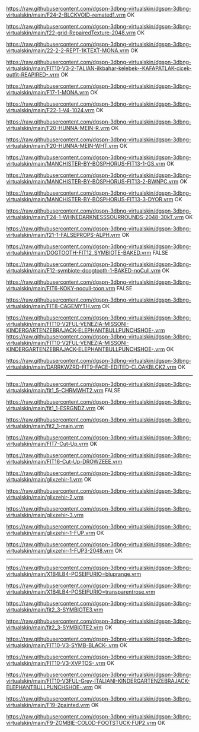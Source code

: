 https://raw.githubusercontent.com/dgspn-3dbng-virtualskin/dgspn-3dbng-virtualskin/main/F24-2-BLCKVOID-remated1.vrm    OK

https://raw.githubusercontent.com/dgspn-3dbng-virtualskin/dgspn-3dbng-virtualskin/main/f22-grid-RepairedTexture-2048.vrm    OK

https://raw.githubusercontent.com/dgspn-3dbng-virtualskin/dgspn-3dbng-virtualskin/main/22-2-2-REPT-1KTEXT-MONA.vrm    OK

https://raw.githubusercontent.com/dgspn-3dbng-virtualskin/dgspn-3dbng-virtualskin/main/FIT10-V3-2-TALIAN-ilkbahar-kelebek--KAFAPATLAK-cicek-outfit-REAPIRED-.vrm    OK

https://raw.githubusercontent.com/dgspn-3dbng-virtualskin/dgspn-3dbng-virtualskin/main/F17-1-MONA.vrm    OK

https://raw.githubusercontent.com/dgspn-3dbng-virtualskin/dgspn-3dbng-virtualskin/main/F22-1-V4-1024.vrm    OK

https://raw.githubusercontent.com/dgspn-3dbng-virtualskin/dgspn-3dbng-virtualskin/main/F20-HUNNA-MEIN-R.vrm    OK

https://raw.githubusercontent.com/dgspn-3dbng-virtualskin/dgspn-3dbng-virtualskin/main/F20-HUNNA-MEIN-WHT.vrm    OK

https://raw.githubusercontent.com/dgspn-3dbng-virtualskin/dgspn-3dbng-virtualskin/main/MANCHISTER-BY-BOSPHORUS-FIT13-1-GS.vrm    OK

https://raw.githubusercontent.com/dgspn-3dbng-virtualskin/dgspn-3dbng-virtualskin/main/MANCHISTER-BY-BOSPHORUS-FIT13-2-BWNPC.vrm    OK

https://raw.githubusercontent.com/dgspn-3dbng-virtualskin/dgspn-3dbng-virtualskin/main/MANCHISTER-BY-BOSPHORUS-FIT13-3-DYOR.vrm    OK

https://raw.githubusercontent.com/dgspn-3dbng-virtualskin/dgspn-3dbng-virtualskin/main/F24-1-WHNEDARKNESSSOURROUNDS-2048-30kT.vrm    OK

https://raw.githubusercontent.com/dgspn-3dbng-virtualskin/dgspn-3dbng-virtualskin/main/f21-1-FALSEPROPS-ALPH.vrm    OK

https://raw.githubusercontent.com/dgspn-3dbng-virtualskin/dgspn-3dbng-virtualskin/main/DOGTOOTH-FIT12_SYMBIOTE-BAKED.vrm    FALSE

https://raw.githubusercontent.com/dgspn-3dbng-virtualskin/dgspn-3dbng-virtualskin/main/F12-symbiote-doogtooth-1-BAKED-noCull.vrm    OK

https://raw.githubusercontent.com/dgspn-3dbng-virtualskin/dgspn-3dbng-virtualskin/main/FIT6-KOKY-nocull-toon.vrm    FALSE

https://raw.githubusercontent.com/dgspn-3dbng-virtualskin/dgspn-3dbng-virtualskin/main/FIT8-CAGEMYTH.vrm    OK

https://raw.githubusercontent.com/dgspn-3dbng-virtualskin/dgspn-3dbng-virtualskin/main/FIT10-V2FUL-VENEZIA-MISSONI-KINDERGARTENZEBRAJACK-ELEPHANTBULLPUNCHSHOE-.vrm
https://raw.githubusercontent.com/dgspn-3dbng-virtualskin/dgspn-3dbng-virtualskin/main/FIT10-V2FUL-VENEZIA-MISSONI-KINDERGARTENZEBRAJACK-ELEPHANTBULLPUNCHSHOE-.vrm    OK

https://raw.githubusercontent.com/dgspn-3dbng-virtualskin/dgspn-3dbng-virtualskin/main/DARRKWZRD-FIT9-FACE-EDITED-CLOAKBLCK2.vrm    OK

----------------------------------

https://raw.githubusercontent.com/dgspn-3dbng-virtualskin/dgspn-3dbng-virtualskin/main/fit1_5-CHRMWHT2.vrm    FALSE

https://raw.githubusercontent.com/dgspn-3dbng-virtualskin/dgspn-3dbng-virtualskin/main/fit1_1-ESRGNDZ.vrm    OK

https://raw.githubusercontent.com/dgspn-3dbng-virtualskin/dgspn-3dbng-virtualskin/main/fit2_1-main.vrm

https://raw.githubusercontent.com/dgspn-3dbng-virtualskin/dgspn-3dbng-virtualskin/main/FIT7-Cut-Up.vrm    OK

https://raw.githubusercontent.com/dgspn-3dbng-virtualskin/dgspn-3dbng-virtualskin/main/FIT16-Cut-Up-DROWZEEE.vrm

https://raw.githubusercontent.com/dgspn-3dbng-virtualskin/dgspn-3dbng-virtualskin/main/glixzehir-1.vrm    OK

https://raw.githubusercontent.com/dgspn-3dbng-virtualskin/dgspn-3dbng-virtualskin/main/glixzehir-2.vrm

https://raw.githubusercontent.com/dgspn-3dbng-virtualskin/dgspn-3dbng-virtualskin/main/glixzehir-3.vrm

https://raw.githubusercontent.com/dgspn-3dbng-virtualskin/dgspn-3dbng-virtualskin/main/glixzehir-1-FUP.vrm    OK

https://raw.githubusercontent.com/dgspn-3dbng-virtualskin/dgspn-3dbng-virtualskin/main/glixzehir-1-FUP3-2048.vrm    OK

----------------------------------

https://raw.githubusercontent.com/dgspn-3dbng-virtualskin/dgspn-3dbng-virtualskin/main/X1B4LB4-POSEIFURIO=bluprange.vrm

https://raw.githubusercontent.com/dgspn-3dbng-virtualskin/dgspn-3dbng-virtualskin/main/X1B4LB4-POSEIFURIO=transparentrose.vrm

https://raw.githubusercontent.com/dgspn-3dbng-virtualskin/dgspn-3dbng-virtualskin/main/fit2_3-SYMBIOTE3.vrm

https://raw.githubusercontent.com/dgspn-3dbng-virtualskin/dgspn-3dbng-virtualskin/main/fit2_3-SYMBIOTE2.vrm    OK


https://raw.githubusercontent.com/dgspn-3dbng-virtualskin/dgspn-3dbng-virtualskin/main/FIT10-V3-SYMB-BLACK-.vrm    OK

https://raw.githubusercontent.com/dgspn-3dbng-virtualskin/dgspn-3dbng-virtualskin/main/FIT10-V3-XVPTOS-.vrm    OK

https://raw.githubusercontent.com/dgspn-3dbng-virtualskin/dgspn-3dbng-virtualskin/main/FIT10-V3FUL-Grey-ITALIANI-KINDERGARTENZEBRAJACK-ELEPHANTBULLPUNCHSHOE-.vrm    OK

https://raw.githubusercontent.com/dgspn-3dbng-virtualskin/dgspn-3dbng-virtualskin/main/F19-2painted.vrm     OK



https://raw.githubusercontent.com/dgspn-3dbng-virtualskin/dgspn-3dbng-virtualskin/main/F9-ZOMBIE-COLOD-FOOTSTUCK-FUP2.vrm    OK

